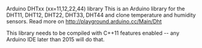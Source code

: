 Arduino DHTxx (xx=11,12,22,44) library
This is an Arduino library for the DHT11, DHT12, DHT22, DHT33, DHT44 and clone temperature and humidity sensors.
Read more on http://playground.arduino.cc/Main/Dht

This library needs to be compiled with C++11 features enabled -- any Arduino IDE later than 2015 will do that.
